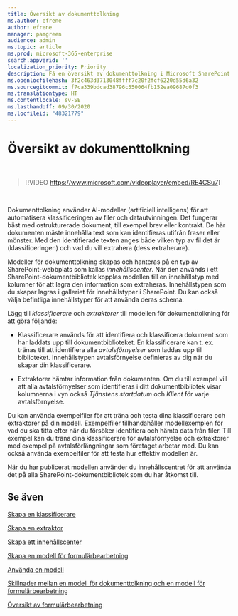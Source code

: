```yaml
---
title: Översikt av dokumenttolkning
ms.author: efrene
author: efrene
manager: pamgreen
audience: admin
ms.topic: article
ms.prod: microsoft-365-enterprise
search.appverid: ''
localization_priority: Priority
description: Få en översikt av dokumenttolkning i Microsoft SharePoint Syntex.
ms.openlocfilehash: 3f2c463d3713048ffff7c20f2fcf6220d55d6a32
ms.sourcegitcommit: f7ca339bdcad38796c550064fb152ea09687d0f3
ms.translationtype: HT
ms.contentlocale: sv-SE
ms.lasthandoff: 09/30/2020
ms.locfileid: "48321779"
---
```

# <a name="document-understanding-overview"></a>Översikt av dokumenttolkning


</br>

> [!VIDEO https://www.microsoft.com/videoplayer/embed/RE4CSu7] 

</br>

Dokumenttolkning använder AI-modeller (artificiell intelligens) för att automatisera klassificeringen av filer och datautvinningen. Det fungerar bäst med ostrukturerade dokument, till exempel brev eller kontrakt. De här dokumenten måste innehålla text som kan identifieras utifrån fraser eller mönster. Med den identifierade texten anges både vilken typ av fil det är (klassificeringen) och vad du vill extrahera (dess extraherare).

Modeller för dokumenttolkning skapas och hanteras på en typ av SharePoint-webbplats som kallas *innehållscenter*. När den används i ett SharePoint-dokumentbibliotek kopplas modellen till en innehållstyp med kolumner för att lagra den information som extraheras. Innehållstypen som du skapar lagras i galleriet för innehållstyper i SharePoint. Du kan också välja befintliga innehållstyper för att använda deras schema.

Lägg till *klassificerare* och *extraktorer* till modellen för dokumenttolkning för att göra följande: 

- Klassificerare används för att identifiera och klassificera dokument som har laddats upp till dokumentbiblioteket. En klassificerare kan t. ex. tränas till att identifiera alla *avtalsförnyelser* som laddas upp till biblioteket. Innehållstypen avtalsförnyelse definieras av dig när du skapar din klassificerare.

- Extraktorer hämtar information från dokumenten. Om du till exempel vill att alla avtalsförnyelser som identifieras i ditt dokumentbibliotek visar kolumnerna i vyn också *Tjänstens startdatum* och  *Klient* för varje avtalsförnyelse. 

Du kan använda exempelfiler för att träna och testa dina klassificerare och extraktorer på din modell. Exempelfiler tillhandahåller modellexemplen för vad du ska titta efter när du försöker identifiera och hämta data från filer. Till exempel kan du träna dina klassificerare för avtalsförnyelse och extraktorer med exempel på avtalsförlängningar som företaget arbetar med. Du kan också använda exempelfiler för att testa hur effektiv modellen är.

När du har publicerat modellen använder du innehållscentret för att använda det på alla SharePoint-dokumentbibliotek som du har åtkomst till.  



## <a name="see-also"></a>Se även
[Skapa en klassificerare](create-a-classifier.md)

[Skapa en extraktor](create-an-extractor.md)

[Skapa ett innehållscenter](create-a-content-center.md)

[Skapa en modell för formulärbearbetning](create-a-form-processing-model.md)

[Använda en modell](apply-a-model.md)   

[Skillnader mellan en modell för dokumenttolkning och en modell för formulärbearbetning](difference-between-document-understanding-and-form-processing-model.md)
  
[Översikt av formulärbearbetning](form-processing-overview.md)
